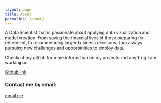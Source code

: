 ```yaml
---
layout: page
title: About
permalink: /about/
---
```


A Data Scientist that is passionate about applying data visualization and model creation. From saving the financial lives of those preparing for retirement, to recommending larger business decisions, I am always pursuing new challenges and opportunities to employ data.

Checkout my github for more information on my projects and anything I am working on:

[Github link](https://github.com/aL1asWIN)

### Contact me by email:

[email me](alexjwin@gmail.com)


